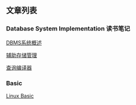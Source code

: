 ## 文章列表

### Database System Implementation 读书笔记

[DBMS系统概述](/techdoc/docs/database/dsi_intro)

[辅助存储管理](/techdoc/docs/database/dsi_secondary_storage_management)

[查询编译器](/techdoc/docs/database/dsi_query_compiler)

### Basic

[Linux Basic](/techdoc/docs/basic/linux)

